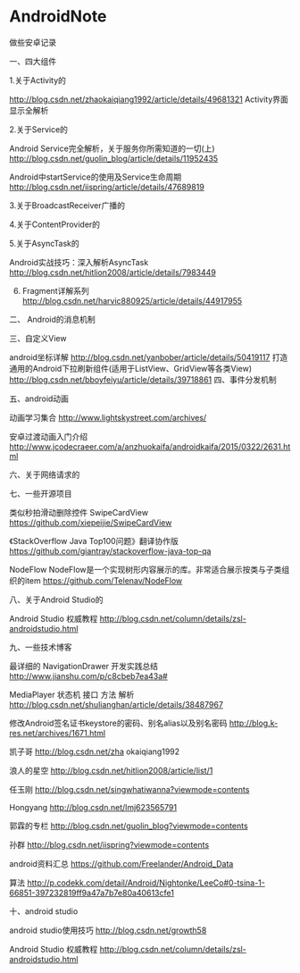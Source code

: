 # AndroidNote

做些安卓记录

一、四大组件

1.关于Activity的

http://blog.csdn.net/zhaokaiqiang1992/article/details/49681321 Activity界面显示全解析

2.关于Service的

Android Service完全解析，关于服务你所需知道的一切(上) http://blog.csdn.net/guolin_blog/article/details/11952435

Android中startService的使用及Service生命周期          http://blog.csdn.net/iispring/article/details/47689819

3.关于BroadcastReceiver广播的

4.关于ContentProvider的

5.关于AsyncTask的

Android实战技巧：深入解析AsyncTask  http://blog.csdn.net/hitlion2008/article/details/7983449

6. Fragment详解系列 http://blog.csdn.net/harvic880925/article/details/44917955

二、 Android的消息机制

三、自定义View

android坐标详解       http://blog.csdn.net/yanbober/article/details/50419117
打造通用的Android下拉刷新组件(适用于ListView、GridView等各类View)  http://blog.csdn.net/bboyfeiyu/article/details/39718861
四、事件分发机制

五、android动画

动画学习集合   http://www.lightskystreet.com/archives/

安卓过渡动画入门介绍  http://www.jcodecraeer.com/a/anzhuokaifa/androidkaifa/2015/0322/2631.html

六、关于网络请求的

七、一些开源项目

类似秒拍滑动删除控件 SwipeCardView  https://github.com/xiepeijie/SwipeCardView

《StackOverflow Java Top100问题》翻译协作版  https://github.com/giantray/stackoverflow-java-top-qa

NodeFlow NodeFlow是一个实现树形内容展示的库。非常适合展示按类与子类组织的item   https://github.com/Telenav/NodeFlow

八、关于Android Studio的

Android Studio 权威教程     http://blog.csdn.net/column/details/zsl-androidstudio.html

九、一些技术博客

最详细的 NavigationDrawer 开发实践总结  http://www.jianshu.com/p/c8cbeb7ea43a#

MediaPlayer 状态机 接口 方法 解析 http://blog.csdn.net/shulianghan/article/details/38487967

修改Android签名证书keystore的密码、别名alias以及别名密码 http://blog.k-res.net/archives/1671.html

凯子哥      http://blog.csdn.net/zha okaiqiang1992

浪人的星空  http://blog.csdn.net/hitlion2008/article/list/1

任玉刚      http://blog.csdn.net/singwhatiwanna?viewmode=contents

Hongyang    http://blog.csdn.net/lmj623565791

郭霖的专栏            http://blog.csdn.net/guolin_blog?viewmode=contents

孙群                  http://blog.csdn.net/iispring?viewmode=contents 

android资料汇总       https://github.com/Freelander/Android_Data

算法                  http://p.codekk.com/detail/Android/Nightonke/LeeCo#0-tsina-1-66851-397232819ff9a47a7b7e80a40613cfe1

十、android studio

android studio使用技巧    http://blog.csdn.net/growth58

Android Studio 权威教程   http://blog.csdn.net/column/details/zsl-androidstudio.html
